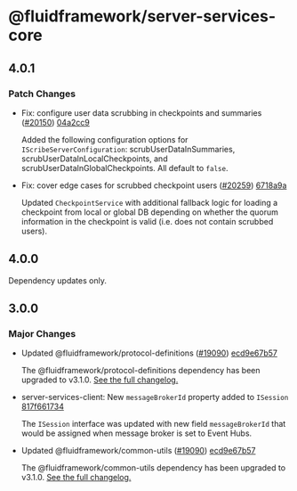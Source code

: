 # @fluidframework/server-services-core

## 4.0.1

### Patch Changes

-   Fix: configure user data scrubbing in checkpoints and summaries ([#20150](https://github.com/microsoft/FluidFramework/issues/20150)) [04a2cc9](https://github.com/microsoft/FluidFramework/commit/04a2cc9ee88d4dbfc14bf44320456aa01749990c)

    Added the following configuration options for `IScribeServerConfiguration`: scrubUserDataInSummaries, scrubUserDataInLocalCheckpoints, and scrubUserDataInGlobalCheckpoints. All default to `false`.

-   Fix: cover edge cases for scrubbed checkpoint users ([#20259](https://github.com/microsoft/FluidFramework/issue/20259)) [6718a9a](https://github.com/microsoft/FluidFramework/commit/6718a9a1707d6a5bcc573acbb2d154b8840c4b72)

    Updated `CheckpointService` with additional fallback logic for loading a checkpoint from local or global DB depending on whether the quorum information in the checkpoint is valid (i.e. does not contain scrubbed users).

## 4.0.0

Dependency updates only.

## 3.0.0

### Major Changes

-   Updated @fluidframework/protocol-definitions ([#19090](https://github.com/microsoft/FluidFramework/issues/19090)) [ecd9e67b57](https://github.com/microsoft/FluidFramework/commits/ecd9e67b5748415ad93c6273047fdcca457b3a14)

    The @fluidframework/protocol-definitions dependency has been upgraded to v3.1.0.
    [See the full changelog.](https://github.com/microsoft/FluidFramework/blob/main/common/lib/protocol-definitions/CHANGELOG.md#310)

-   server-services-client: New `messageBrokerId` property added to `ISession` [817f661734](https://github.com/microsoft/FluidFramework/commits/817f66173489ffa920200c96f122416c9a044d66)

    The `ISession` interface was updated with new field `messageBrokerId` that would be assigned when message broker is set to Event Hubs.

-   Updated @fluidframework/common-utils ([#19090](https://github.com/microsoft/FluidFramework/issues/19090)) [ecd9e67b57](https://github.com/microsoft/FluidFramework/commits/ecd9e67b5748415ad93c6273047fdcca457b3a14)

    The @fluidframework/common-utils dependency has been upgraded to v3.1.0.
    [See the full changelog.](https://github.com/microsoft/FluidFramework/blob/main/common/lib/common-utils/CHANGELOG.md#310)

